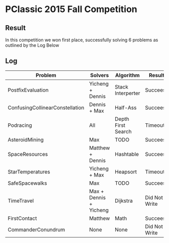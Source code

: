 # PClassic 2015 Fall Competition

## Result

In this competition we won first place, successfully solving 6 problems as
outlined by the Log Below

## Log

| Problem | Solvers | Algorithm | Result |
|---------|---------|-----------|--------|
| PostfixEvaluation | Yicheng + Dennis | Stack Interperter | Succeess |
| ConfusingCollinearConstellation | Dennis + Max | Half-Ass | Succeess |
| Podracing | All | Depth First Search | Timeout |
| AsteroidMining | Max | TODO | Succeess |
| SpaceResources | Matthew + Dennis | Hashtable | Succeess |
| StarTemperatures | Yicheng + Max | Heapsort | Timeout |
| SafeSpacewalks | Max | TODO | Succeess |
| TimeTravel | Max + Dennis + Yicheng | Dijkstra | Did Not Write |
| FirstContact | Matthew | Math | Succeess |
| CommanderConundrum | None | None | Did Not Write |
